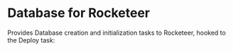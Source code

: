 # Database for Rocketeer

Provides Database creation and initialization tasks to Rocketeer, hooked to the Deploy task: